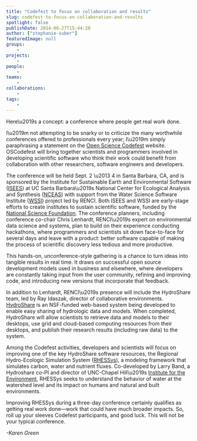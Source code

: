 ```yaml
---
title: "Codefest to focus on collaboration and results"
slug: codefest-to-focus-on-collaboration-and-results
spotlight: false
publishDate: 2014-08-27T15:44:20
author: ["stephanie-suber"]
featuredImage: null
groups:
    - 
projects:
    - 
people:
    - 
teams: 
    - 
collaborations:
    - 
tags:
    - 
---
```

<p>Here\u2019s a concept: a conference where people get real work done.</p>
<p>I\u2019m not attempting to be snarky or to criticize the many worthwhile conferences offered to professionals every year; I\u2019m simply paraphrasing a statement on the <a href="http://nceas.github.io/open-science-codefest/">Open Science Codefest</a> website. OSCodefest will bring together scientists and programmers involved in developing scientific software who think their work could benefit from collaboration with other researchers, software engineers and developers.</p>
<p>The conference will be held Sept. 2 \u2013 4 in Santa Barbara, CA, and is sponsored by the Institute for Sustainable Earth and Environmental Software (<a href="http://isees.nceas.ucsb.edu/">ISEES</a>) at UC Santa Barbara\u2019s National Center for Ecological Analysis and Synthesis (<a href="https://www.nceas.ucsb.edu/">NCEAS</a>) with support from the Water Science Software Institute (<a href="https://renci.org/research/water-science-software-institute/">WSSI</a>) project led by RENCI. Both ISEES and WSSI are early-stage efforts to create institutes to sustain scientific software, funded by the <a href="http://www.nsf.gov/">National Science Foundation</a>. The conference planners, including conference co-chair Chris Lenhardt, RENCI\u2019s expert on environmental data science and systems, plan to build on their experience conducting hackathons, where programmers and scientists sit down face-to-face for several days and leave with a product: better software capable of making the process of scientific discovery less tedious and more productive.</p>
<p>This hands-on, unconference-style gathering is a chance to turn ideas into tangible results in real time. It draws on successful open source development models used in business and elsewhere, where developers are constantly taking input from the user community, refining and improving code, and introducing new versions that incorporate that feedback.</p>
<p>In addition to Lenhardt, RENCI\u2019s presence will include the HydroShare team, led by Ray Idaszak, director of collaborative environments. <a href="http://hydroshare.cuahsi.org/">HydroShare</a> is an NSF-funded web-based system being developed to enable easy sharing of hydrologic data and models. When completed, HydroShare will allow scientists to retrieve data and models to their desktops, use grid and cloud-based computing resources from their desktops, and publish their research results (including raw data) to the system.</p>
<p>Among the Codefest activities, developers and scientists will focus on improving one of the key HydroShare software resources, the Regional Hydro-Ecologic Simulation System (<a href="http://fiesta.bren.ucsb.edu/~rhessys/index.html">RHESSys</a>), a modeling framework that simulates carbon, water and nutrient fluxes. Co-developed by Larry Band, a Hydroshare co-PI and director of UNC-Chapel Hill\u2019s <a href="http://www.ie.unc.edu/">Institute for the Environment</a>, RHESSys seeks to understand the behavior of water at the watershed level and its impact on humans and natural and built environments.</p>
<p>Improving RHESSys during a three-day conference certainly qualifies as getting real work done&mdash;work that could have much broader impacts. So, roll up your sleeves Codefest participants, and good luck. This will not be your typical conference.</p>
<p><em>-Karen Green</em></p>
<!-- AddThis Advanced Settings generic via filter on the_content --><!-- AddThis Share Buttons generic via filter on the_content -->

